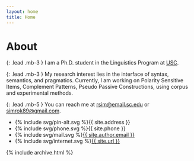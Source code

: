 ```yaml
---
layout: home
title: Home
---
```


# About

{: .lead .mb-3 }
I am a Ph.D. student in the Linguistics Program at <a href="https://sc.edu/study/colleges_schools/artsandsciences/linguistics">USC</a>.​ 

{: .lead .mb-3 }
My research interest lies in the interface of syntax, semantics, and pragmatics. ​Currently, I am working on Polarity Sensitive Items, Complement Patterns, Pseudo Passive Constructions, using corpus and experimental methods.

{: .lead .mb-5 }
You can reach me at [rsim@email.sc.edu](mailto:rsim@email.sc.edu) or [simrok89@gmail.com](mailto:simrok89@gmail.com).

  <ul>
    <li><span class="li-icon">{% include svg/pin-alt.svg %}</span><span>{{ site.address }}</span></li>
    <li><span class="li-icon">{% include svg/phone.svg %}</span><span>{{ site.phone }}</span></li>
    <li><span class="li-icon">{% include svg/mail.svg %}</span><a href="mailto:{{ site.author.email }}">{{ site.author.email }}</a></li>
    <li><span class="li-icon">{% include svg/internet.svg %}</span><a href="{{ site.url }}">{{ site.url }}</a></li>
  </ul>
  
{% include archive.html %}
